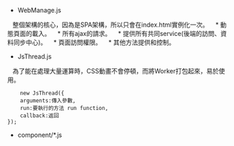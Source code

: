 * WebManage.js

    整個架構的核心，因為是SPA架構，所以只會在index.html實例化一次。
    * 動態頁面的載入。
    * 所有ajax的請求。
    * 提供所有共同service(後端的訪問、資料同步中心)。
    * 頁面訪問權限。
    * 其他方法提供和控制。
* JsThread.js

    為了能在處理大量運算時，CSS動畫不會停頓，而將Worker打包起來，易於使用。
    
    	new JsThread({
		arguments:傳入參數,
		run:要執行的方法 run function,
		callback:返回
	});
	
* component/*.js
	
